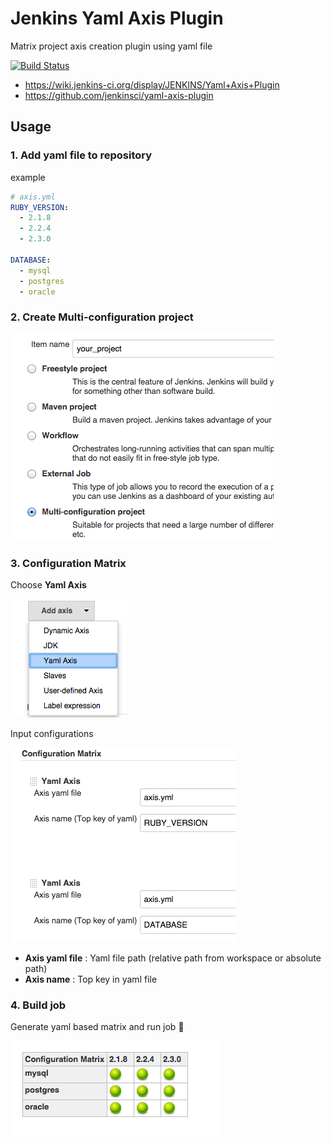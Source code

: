 # Jenkins Yaml Axis Plugin
Matrix project axis creation plugin using yaml file

[![Build Status](https://jenkins.ci.cloudbees.com/buildStatus/icon?job=plugins/yaml-axis-plugin)](https://jenkins.ci.cloudbees.com/job/plugins/job/yaml-axis-plugin/)

* https://wiki.jenkins-ci.org/display/JENKINS/Yaml+Axis+Plugin
* https://github.com/jenkinsci/yaml-axis-plugin

## Usage
### 1. Add yaml file to repository
example

```yaml
# axis.yml
RUBY_VERSION:
  - 2.1.8
  - 2.2.4
  - 2.3.0

DATABASE:
  - mysql
  - postgres
  - oracle
```

### 2. Create Multi-configuration project
![new_job](doc/new_job.png)

### 3. Configuration Matrix
Choose **Yaml Axis**

![Add axis](doc/add_axis.png)

Input configurations

![config](doc/config.png)

* **Axis yaml file** : Yaml file path (relative path from workspace or absolute path)
* **Axis name** : Top key in yaml file

### 4. Build job
Generate yaml based matrix and run job :muscle:

![matrix](doc/matrix.png)
